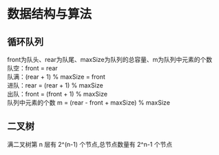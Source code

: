 # 数据结构与算法

## 循环队列

front为队头、rear为队尾、maxSize为队列的总容量、m为队列中元素的个数  
队空：front = rear  
队满：(rear + 1) % maxSize = front  
进队：rear = (rear + 1) % maxSize  
出队：front = (front + 1) % maxSize  
队列中元素的个数 m = (rear - front + maxSize) % maxSize  

## 二叉树

满二叉树第 n 层有 2^(n-1) 个节点,总节点数量有 2^n-1 个节点
